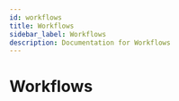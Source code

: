 ```yaml
---
id: workflows
title: Workflows
sidebar_label: Workflows
description: Documentation for Workflows
---
```


# Workflows
